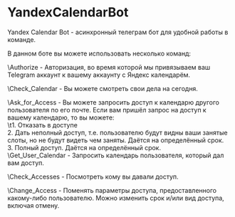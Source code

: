 # YandexCalendarBot

Yandex Calendar Bot - асинхронный телеграм бот для удобной работы в команде.  

В данном боте вы можете использовать несколько команд:  

  \Authorize - Авторизация, во время которой мы привязываем ваш Telegram аккаунт к вашему аккаунту с Яндекс календарём.  
    
  \Check_Calendar - Вы можете смотреть свои дела на сегодня.  
    
  \Ask_for_Access - Вы можете запросить доступ к календарю другого пользователя по его почте. Если вам пришёл запрос на доступ к вашему календарю, то вы можете:  
      \t1. Отказать в доступе  
      2. Дать неполный доступ, т.е. пользователю будут видны ваши занятые слоты, но не будут видеть чем заняты. Даётся на определённый срок.  
      3. Полный доступ. Даётся на определённый срок.  
  \Get_User_Calendar - Запросить календарь пользователя, который дал вам доступ.  
    
  \Check_Accesses - Посмотреть кому вы давали доступ.  
    
  \Change_Access - Поменять параметры доступа, предоставленного какому-либо пользователю. Можно изменить срок и/или вид доступа, включая отмену.
  
